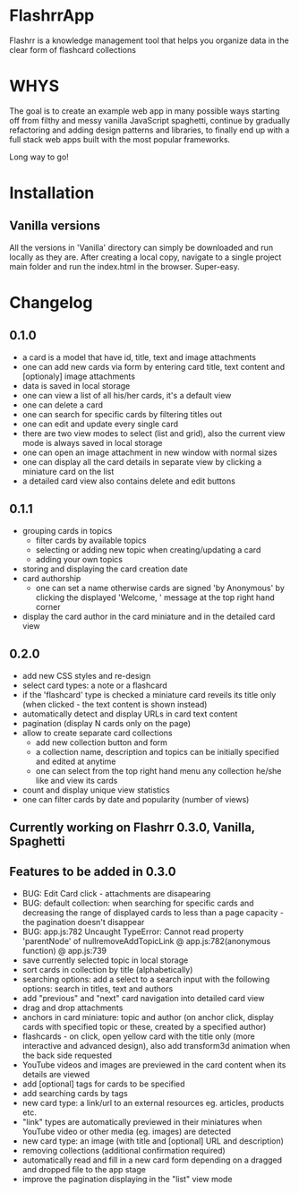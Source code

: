 # FlashrrApp
Flashrr is a knowledge management tool that helps you organize data in the clear form of flashcard collections

# WHYS
The goal is to create an example web app in many possible ways starting off from filthy and messy vanilla JavaScript spaghetti, continue by gradually refactoring and adding design patterns and libraries, to finally end up with a full stack web apps built with the most popular frameworks. 

Long way to go!

# Installation

## Vanilla versions 

All the versions in 'Vanilla' directory can simply be downloaded and run locally as they are. After creating a local copy, navigate to a single project main folder and run the index.html in the browser. Super-easy.

# Changelog

## 0.1.0
- a card is a model that have id, title, text and image attachments
- one can add new cards via form by entering card title, text content and [optionaly] image attachments
- data is saved in local storage 
- one can view a list of all his/her cards, it's a default view
- one can delete a card
- one can search for specific cards by filtering titles out 
- one can edit and update every single card
- there are two view modes to select (list and grid), also the current view mode is always saved in local storage
- one can open an image attachment in new window with normal sizes 
- one can display all the card details in separate view by clicking a miniature card on the list  
- a detailed card view also contains delete and edit buttons

## 0.1.1
- grouping cards in topics
  - filter cards by available topics
  - selecting or adding new topic when creating/updating a card
  - adding your own topics
- storing and displaying the card creation date
- card authorship 
  - one can set a name otherwise cards are signed 'by Anonymous' by clicking the displayed 'Welcome, <username>' message at the top right hand corner
- display the card author in the card miniature and in the detailed card view

## 0.2.0
- add new CSS styles and re-design
- select card types: a note or a flashcard
- if the 'flashcard' type is checked a miniature card reveils its title only (when clicked - the text content is shown instead)
- automatically detect and display URLs in card text content 
- pagination (display N cards only on the page)
- allow to create separate card collections
  - add new collection button and form
  - a collection name, description and topics can be initially specified and edited at anytime
  - one can select from the top right hand menu any collection he/she like and view its cards
- count and display unique view statistics 
- one can filter cards by date and popularity (number of views)

## Currently working on Flashrr 0.3.0, Vanilla, Spaghetti 

## Features to be added in 0.3.0
- BUG: Edit Card click - attachments are disapearing
- BUG: default collection: when searching for specific cards and decreasing the range of displayed cards to less than a page capacity - the pagination doesn't disappear
- BUG: app.js:782 Uncaught TypeError: Cannot read property 'parentNode' of nullremoveAddTopicLink @ app.js:782(anonymous function) @ app.js:739
- save currently selected topic in local storage
- sort cards in collection by title (alphabetically)
- searching options: add a select to a search input with the following options: search in titles, text and authors
- add "previous" and "next" card navigation into detailed card view 
- drag and drop attachments
- anchors in card miniature: topic and author (on anchor click, display cards with specified topic or these, created by a specified author)
- flashcards - on click, open yellow card with the title only  (more interactive and advanced design), also add transform3d animation when the back side requested 
- YouTube videos and images are previewed in the card content when its details are viewed
- add [optional] tags for cards to be specified
- add searching cards by tags
- new card type: a link/url to an external resources eg. articles, products etc.
- "link" types are automatically previewed in their miniatures when YouTube video or other media (eg. images) are detected
- new card type: an image (with title and [optional] URL and description)
- removing collections (additional confirmation required)
- automatically read and fill in a new card form depending on a dragged and dropped file to the app stage
- improve the pagination displaying in the "list" view mode


